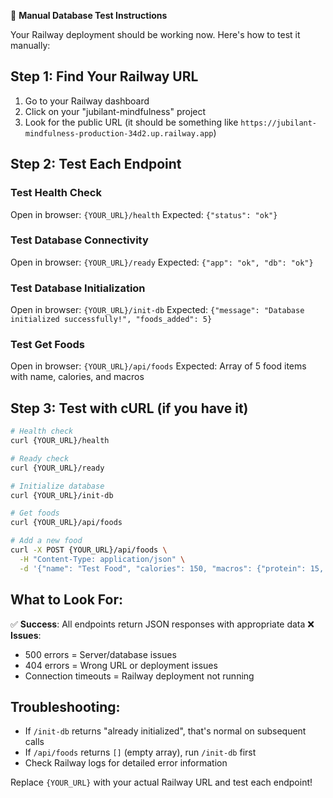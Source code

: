🧪 **Manual Database Test Instructions**

Your Railway deployment should be working now. Here's how to test it manually:

## Step 1: Find Your Railway URL
1. Go to your Railway dashboard
2. Click on your "jubilant-mindfulness" project
3. Look for the public URL (it should be something like `https://jubilant-mindfulness-production-34d2.up.railway.app`)

## Step 2: Test Each Endpoint

### Test Health Check
Open in browser: `{YOUR_URL}/health`
Expected: `{"status": "ok"}`

### Test Database Connectivity  
Open in browser: `{YOUR_URL}/ready`
Expected: `{"app": "ok", "db": "ok"}`

### Test Database Initialization
Open in browser: `{YOUR_URL}/init-db`
Expected: `{"message": "Database initialized successfully!", "foods_added": 5}`

### Test Get Foods
Open in browser: `{YOUR_URL}/api/foods`
Expected: Array of 5 food items with name, calories, and macros

## Step 3: Test with cURL (if you have it)
```bash
# Health check
curl {YOUR_URL}/health

# Ready check  
curl {YOUR_URL}/ready

# Initialize database
curl {YOUR_URL}/init-db

# Get foods
curl {YOUR_URL}/api/foods

# Add a new food
curl -X POST {YOUR_URL}/api/foods \
  -H "Content-Type: application/json" \
  -d '{"name": "Test Food", "calories": 150, "macros": {"protein": 15, "carbs": 20, "fats": 3}}'
```

## What to Look For:
✅ **Success**: All endpoints return JSON responses with appropriate data
❌ **Issues**: 
- 500 errors = Server/database issues
- 404 errors = Wrong URL or deployment issues  
- Connection timeouts = Railway deployment not running

## Troubleshooting:
- If `/init-db` returns "already initialized", that's normal on subsequent calls
- If `/api/foods` returns `[]` (empty array), run `/init-db` first
- Check Railway logs for detailed error information

Replace `{YOUR_URL}` with your actual Railway URL and test each endpoint!
